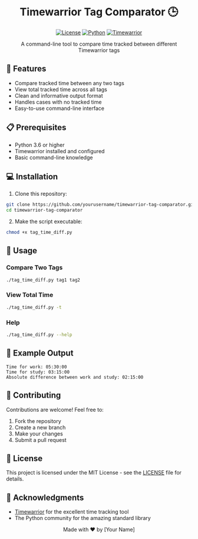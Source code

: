 <div align="center">

# Timewarrior Tag Comparator 🕒

[![License](https://img.shields.io/badge/license-MIT-blue.svg?style=for-the-badge)](LICENSE)
[![Python](https://img.shields.io/badge/python-3.6+-blue.svg?style=for-the-badge&logo=python&logoColor=white)](https://www.python.org)
[![Timewarrior](https://img.shields.io/badge/timewarrior-compatible-orange.svg?style=for-the-badge)](https://timewarrior.net/)

A command-line tool to compare time tracked between different Timewarrior tags
</div>

## 🚀 Features

- Compare tracked time between any two tags
- View total tracked time across all tags
- Clean and informative output format
- Handles cases with no tracked time
- Easy-to-use command-line interface

## 📋 Prerequisites

- Python 3.6 or higher
- Timewarrior installed and configured
- Basic command-line knowledge

## 💻 Installation

1. Clone this repository:
```bash
git clone https://github.com/yourusername/timewarrior-tag-comparator.git
cd timewarrior-tag-comparator
```

2. Make the script executable:
```bash
chmod +x tag_time_diff.py
```

## 🎯 Usage

### Compare Two Tags

```bash
./tag_time_diff.py tag1 tag2
```

### View Total Time

```bash
./tag_time_diff.py -t
```

### Help

```bash
./tag_time_diff.py --help
```

## 📝 Example Output

```
Time for work: 05:30:00
Time for study: 03:15:00
Absolute difference between work and study: 02:15:00
```

## 🤝 Contributing

Contributions are welcome! Feel free to:

1. Fork the repository
2. Create a new branch
3. Make your changes
4. Submit a pull request

## 📄 License

This project is licensed under the MIT License - see the [LICENSE](LICENSE) file for details.

## 🙏 Acknowledgments

- [Timewarrior](https://timewarrior.net/) for the excellent time tracking tool
- The Python community for the amazing standard library

<div align="center">

Made with ❤️ by [Your Name]

</div>
